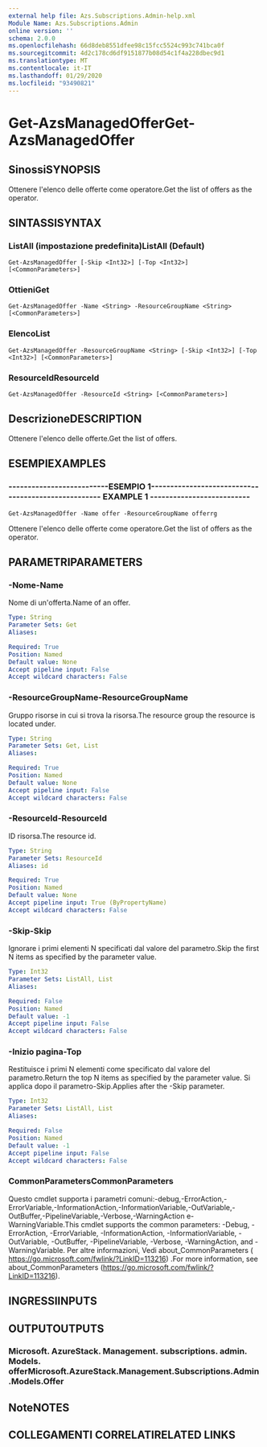 ```yaml
---
external help file: Azs.Subscriptions.Admin-help.xml
Module Name: Azs.Subscriptions.Admin
online version: ''
schema: 2.0.0
ms.openlocfilehash: 66d8deb8551dfee98c15fcc5524c993c741bca0f
ms.sourcegitcommit: 4d2c178cd6df9151877b08d54c1f4a228dbec9d1
ms.translationtype: MT
ms.contentlocale: it-IT
ms.lasthandoff: 01/29/2020
ms.locfileid: "93490821"
---
```

# <span data-ttu-id="d00b4-101">Get-AzsManagedOffer</span><span class="sxs-lookup"><span data-stu-id="d00b4-101">Get-AzsManagedOffer</span></span>

## <span data-ttu-id="d00b4-102">Sinossi</span><span class="sxs-lookup"><span data-stu-id="d00b4-102">SYNOPSIS</span></span>
<span data-ttu-id="d00b4-103">Ottenere l'elenco delle offerte come operatore.</span><span class="sxs-lookup"><span data-stu-id="d00b4-103">Get the list of offers as the operator.</span></span>

## <span data-ttu-id="d00b4-104">SINTASSI</span><span class="sxs-lookup"><span data-stu-id="d00b4-104">SYNTAX</span></span>

### <span data-ttu-id="d00b4-105">ListAll (impostazione predefinita)</span><span class="sxs-lookup"><span data-stu-id="d00b4-105">ListAll (Default)</span></span>
```
Get-AzsManagedOffer [-Skip <Int32>] [-Top <Int32>] [<CommonParameters>]
```

### <span data-ttu-id="d00b4-106">Ottieni</span><span class="sxs-lookup"><span data-stu-id="d00b4-106">Get</span></span>
```
Get-AzsManagedOffer -Name <String> -ResourceGroupName <String> [<CommonParameters>]
```

### <span data-ttu-id="d00b4-107">Elenco</span><span class="sxs-lookup"><span data-stu-id="d00b4-107">List</span></span>
```
Get-AzsManagedOffer -ResourceGroupName <String> [-Skip <Int32>] [-Top <Int32>] [<CommonParameters>]
```

### <span data-ttu-id="d00b4-108">ResourceId</span><span class="sxs-lookup"><span data-stu-id="d00b4-108">ResourceId</span></span>
```
Get-AzsManagedOffer -ResourceId <String> [<CommonParameters>]
```

## <span data-ttu-id="d00b4-109">Descrizione</span><span class="sxs-lookup"><span data-stu-id="d00b4-109">DESCRIPTION</span></span>
<span data-ttu-id="d00b4-110">Ottenere l'elenco delle offerte.</span><span class="sxs-lookup"><span data-stu-id="d00b4-110">Get the list of offers.</span></span>

## <span data-ttu-id="d00b4-111">ESEMPI</span><span class="sxs-lookup"><span data-stu-id="d00b4-111">EXAMPLES</span></span>

### <span data-ttu-id="d00b4-112">--------------------------ESEMPIO 1--------------------------</span><span class="sxs-lookup"><span data-stu-id="d00b4-112">-------------------------- EXAMPLE 1 --------------------------</span></span>
```
Get-AzsManagedOffer -Name offer -ResourceGroupName offerrg
```

<span data-ttu-id="d00b4-113">Ottenere l'elenco delle offerte come operatore.</span><span class="sxs-lookup"><span data-stu-id="d00b4-113">Get the list of offers as the operator.</span></span>

## <span data-ttu-id="d00b4-114">PARAMETRI</span><span class="sxs-lookup"><span data-stu-id="d00b4-114">PARAMETERS</span></span>

### <span data-ttu-id="d00b4-115">-Nome</span><span class="sxs-lookup"><span data-stu-id="d00b4-115">-Name</span></span>
<span data-ttu-id="d00b4-116">Nome di un'offerta.</span><span class="sxs-lookup"><span data-stu-id="d00b4-116">Name of an offer.</span></span>

```yaml
Type: String
Parameter Sets: Get
Aliases:

Required: True
Position: Named
Default value: None
Accept pipeline input: False
Accept wildcard characters: False
```

### <span data-ttu-id="d00b4-117">-ResourceGroupName</span><span class="sxs-lookup"><span data-stu-id="d00b4-117">-ResourceGroupName</span></span>
<span data-ttu-id="d00b4-118">Gruppo risorse in cui si trova la risorsa.</span><span class="sxs-lookup"><span data-stu-id="d00b4-118">The resource group the resource is located under.</span></span>

```yaml
Type: String
Parameter Sets: Get, List
Aliases:

Required: True
Position: Named
Default value: None
Accept pipeline input: False
Accept wildcard characters: False
```

### <span data-ttu-id="d00b4-119">-ResourceId</span><span class="sxs-lookup"><span data-stu-id="d00b4-119">-ResourceId</span></span>
<span data-ttu-id="d00b4-120">ID risorsa.</span><span class="sxs-lookup"><span data-stu-id="d00b4-120">The resource id.</span></span>

```yaml
Type: String
Parameter Sets: ResourceId
Aliases: id

Required: True
Position: Named
Default value: None
Accept pipeline input: True (ByPropertyName)
Accept wildcard characters: False
```

### <span data-ttu-id="d00b4-121">-Skip</span><span class="sxs-lookup"><span data-stu-id="d00b4-121">-Skip</span></span>
<span data-ttu-id="d00b4-122">Ignorare i primi elementi N specificati dal valore del parametro.</span><span class="sxs-lookup"><span data-stu-id="d00b4-122">Skip the first N items as specified by the parameter value.</span></span>

```yaml
Type: Int32
Parameter Sets: ListAll, List
Aliases:

Required: False
Position: Named
Default value: -1
Accept pipeline input: False
Accept wildcard characters: False
```

### <span data-ttu-id="d00b4-123">-Inizio pagina</span><span class="sxs-lookup"><span data-stu-id="d00b4-123">-Top</span></span>
<span data-ttu-id="d00b4-124">Restituisce i primi N elementi come specificato dal valore del parametro.</span><span class="sxs-lookup"><span data-stu-id="d00b4-124">Return the top N items as specified by the parameter value.</span></span>
<span data-ttu-id="d00b4-125">Si applica dopo il parametro-Skip.</span><span class="sxs-lookup"><span data-stu-id="d00b4-125">Applies after the -Skip parameter.</span></span>

```yaml
Type: Int32
Parameter Sets: ListAll, List
Aliases:

Required: False
Position: Named
Default value: -1
Accept pipeline input: False
Accept wildcard characters: False
```

### <span data-ttu-id="d00b4-126">CommonParameters</span><span class="sxs-lookup"><span data-stu-id="d00b4-126">CommonParameters</span></span>
<span data-ttu-id="d00b4-127">Questo cmdlet supporta i parametri comuni:-debug,-ErrorAction,-ErrorVariable,-InformationAction,-InformationVariable,-OutVariable,-OutBuffer,-PipelineVariable,-Verbose,-WarningAction e-WarningVariable.</span><span class="sxs-lookup"><span data-stu-id="d00b4-127">This cmdlet supports the common parameters: -Debug, -ErrorAction, -ErrorVariable, -InformationAction, -InformationVariable, -OutVariable, -OutBuffer, -PipelineVariable, -Verbose, -WarningAction, and -WarningVariable.</span></span> <span data-ttu-id="d00b4-128">Per altre informazioni, Vedi about_CommonParameters ( https://go.microsoft.com/fwlink/?LinkID=113216) .</span><span class="sxs-lookup"><span data-stu-id="d00b4-128">For more information, see about_CommonParameters (https://go.microsoft.com/fwlink/?LinkID=113216).</span></span>

## <span data-ttu-id="d00b4-129">INGRESSI</span><span class="sxs-lookup"><span data-stu-id="d00b4-129">INPUTS</span></span>

## <span data-ttu-id="d00b4-130">OUTPUT</span><span class="sxs-lookup"><span data-stu-id="d00b4-130">OUTPUTS</span></span>

### <span data-ttu-id="d00b4-131">Microsoft. AzureStack. Management. subscriptions. admin. Models. offer</span><span class="sxs-lookup"><span data-stu-id="d00b4-131">Microsoft.AzureStack.Management.Subscriptions.Admin.Models.Offer</span></span>

## <span data-ttu-id="d00b4-132">Note</span><span class="sxs-lookup"><span data-stu-id="d00b4-132">NOTES</span></span>

## <span data-ttu-id="d00b4-133">COLLEGAMENTI CORRELATI</span><span class="sxs-lookup"><span data-stu-id="d00b4-133">RELATED LINKS</span></span>

